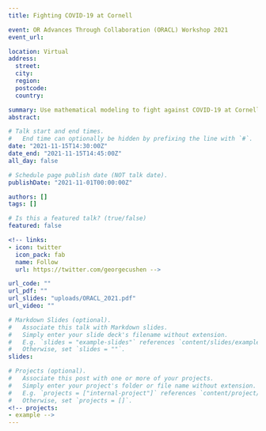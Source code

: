```yaml
---
title: Fighting COVID-19 at Cornell

event: OR Advances Through Collaboration (ORACL) Workshop 2021
event_url:

location: Virtual
address:
  street:
  city:
  region:
  postcode:
  country:

summary: Use mathematical modeling to fight against COVID-19 at Cornell
abstract:

# Talk start and end times.
#   End time can optionally be hidden by prefixing the line with `#`.
date: "2021-11-15T14:30:00Z"
date_end: "2021-11-15T14:45:00Z"
all_day: false

# Schedule page publish date (NOT talk date).
publishDate: "2021-11-01T00:00:00Z"

authors: []
tags: []

# Is this a featured talk? (true/false)
featured: false

<!-- links:
- icon: twitter
  icon_pack: fab
  name: Follow
  url: https://twitter.com/georgecushen -->

url_code: ""
url_pdf: ""
url_slides: "uploads/ORACL_2021.pdf"
url_video: ""

# Markdown Slides (optional).
#   Associate this talk with Markdown slides.
#   Simply enter your slide deck's filename without extension.
#   E.g. `slides = "example-slides"` references `content/slides/example-slides.md`.
#   Otherwise, set `slides = ""`.
slides:

# Projects (optional).
#   Associate this post with one or more of your projects.
#   Simply enter your project's folder or file name without extension.
#   E.g. `projects = ["internal-project"]` references `content/project/deep-learning/index.md`.
#   Otherwise, set `projects = []`.
<!-- projects:
- example -->
---
```


<!-- {{% callout note %}}
Click on the **Slides** button above to view the built-in slides feature.
{{% /callout %}}

Slides can be added in a few ways:

- **Create** slides using Wowchemy's [*Slides*](https://wowchemy.com/docs/managing-content/#create-slides) feature and link using `slides` parameter in the front matter of the talk file
- **Upload** an existing slide deck to `static/` and link using `url_slides` parameter in the front matter of the talk file
- **Embed** your slides (e.g. Google Slides) or presentation video on this page using [shortcodes](https://wowchemy.com/docs/writing-markdown-latex/).

Further event details, including [page elements](https://wowchemy.com/docs/writing-markdown-latex/) such as image galleries, can be added to the body of this page. -->
